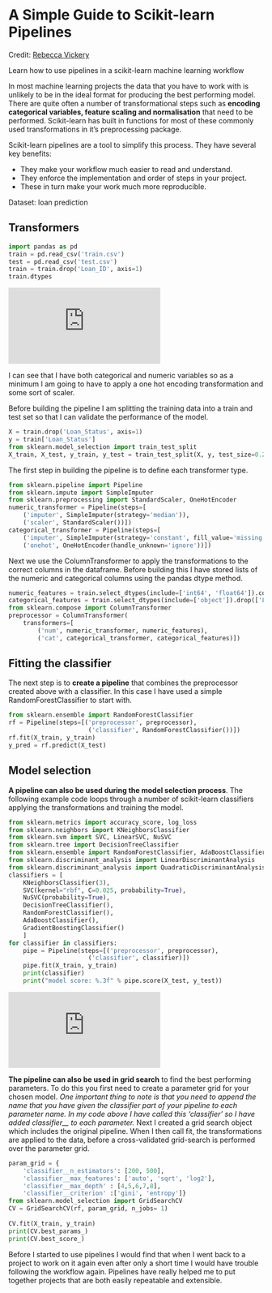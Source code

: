 # A Simple Guide to Scikit-learn Pipelines
Credit: [Rebecca Vickery](https://medium.com/vickdata/a-simple-guide-to-scikit-learn-pipelines-4ac0d974bdcf)

Learn how to use pipelines in a scikit-learn machine learning workflow

In most machine learning projects the data that you have to work with is unlikely to be in the ideal format for producing the best performing model. There are quite often a number of transformational steps such as **encoding categorical variables, feature scaling and normalisation** that need to be performed. Scikit-learn has built in functions for most of these commonly used transformations in it’s preprocessing package.

Scikit-learn pipelines are a tool to simplify this process. They have several key benefits:
- They make your workflow much easier to read and understand.
- They enforce the implementation and order of steps in your project.
- These in turn make your work much more reproducible.

Dataset: loan prediction

## Transformers

```python
import pandas as pd
train = pd.read_csv('train.csv')
test = pd.read_csv('test.csv')
train = train.drop('Loan_ID', axis=1)
train.dtypes
```
![dtypes](https://us.hidester.com/proxy.php?u=eJwBQAC%2F%2F3M6NTY6IjxTxv8lvmwON%2FEkrH8E%2F7WBbmlIeBquAnhOJtDBRpArEbJfvZ00URuwgRDYUJyEDIHDJeg6%2FNlFIjtb3Bto&b=7)

I can see that I have both categorical and numeric variables so as a minimum I am going to have to apply a one hot encoding transformation and some sort of scaler.

Before building the pipeline I am splitting the training data into a train and test set so that I can validate the performance of the model.


```python
X = train.drop('Loan_Status', axis=1)
y = train['Loan_Status']
from sklearn.model_selection import train_test_split
X_train, X_test, y_train, y_test = train_test_split(X, y, test_size=0.2)
```

The first step in building the pipeline is to define each transformer type.

```python
from sklearn.pipeline import Pipeline
from sklearn.impute import SimpleImputer
from sklearn.preprocessing import StandardScaler, OneHotEncoder
numeric_transformer = Pipeline(steps=[
    ('imputer', SimpleImputer(strategy='median')),
    ('scaler', StandardScaler())])
categorical_transformer = Pipeline(steps=[
    ('imputer', SimpleImputer(strategy='constant', fill_value='missing')),
    ('onehot', OneHotEncoder(handle_unknown='ignore'))])
```

Next we use the ColumnTransformer to apply the transformations to the correct columns in the dataframe. Before building this I have stored lists of the numeric and categorical columns using the pandas dtype method.

```python
numeric_features = train.select_dtypes(include=['int64', 'float64']).columns
categorical_features = train.select_dtypes(include=['object']).drop(['Loan_Status'], axis=1).columns
from sklearn.compose import ColumnTransformer
preprocessor = ColumnTransformer(
    transformers=[
        ('num', numeric_transformer, numeric_features),
        ('cat', categorical_transformer, categorical_features)])
```

## Fitting the classifier

The next step is to **create a pipeline** that combines the preprocessor created above with a classifier. In this case I have used a simple RandomForestClassifier to start with.

```python
from sklearn.ensemble import RandomForestClassifier
rf = Pipeline(steps=[('preprocessor', preprocessor),
                      ('classifier', RandomForestClassifier())])
rf.fit(X_train, y_train)
y_pred = rf.predict(X_test)
```

## Model selection

**A pipeline can also be used during the model selection process**. The following example code loops through a number of scikit-learn classifiers applying the transformations and training the model.

```python
from sklearn.metrics import accuracy_score, log_loss
from sklearn.neighbors import KNeighborsClassifier
from sklearn.svm import SVC, LinearSVC, NuSVC
from sklearn.tree import DecisionTreeClassifier
from sklearn.ensemble import RandomForestClassifier, AdaBoostClassifier, GradientBoostingClassifier
from sklearn.discriminant_analysis import LinearDiscriminantAnalysis
from sklearn.discriminant_analysis import QuadraticDiscriminantAnalysis
classifiers = [
    KNeighborsClassifier(3),
    SVC(kernel="rbf", C=0.025, probability=True),
    NuSVC(probability=True),
    DecisionTreeClassifier(),
    RandomForestClassifier(),
    AdaBoostClassifier(),
    GradientBoostingClassifier()
    ]
for classifier in classifiers:
    pipe = Pipeline(steps=[('preprocessor', preprocessor),
                      ('classifier', classifier)])
    pipe.fit(X_train, y_train)   
    print(classifier)
    print("model score: %.3f" % pipe.score(X_test, y_test))
```

![model_scores](https://us.hidester.com/proxy.php?u=eJwBQQC%2B%2F3M6NTc6IjxTxv8lvmwON%2FEkrH8E%2F7WBbmlIeBquAn5JJsffXfwlQqQgnKk%2FYlzqmlvSAImPb536KMtzosdMnCI7mM4ddA%3D%3D&b=7)

**The pipeline can also be used in grid search** to find the best performing parameters.
To do this you first need to create a parameter grid for your chosen model.
*One important thing to note is that you need to append the name that you have given the classifier part of your pipeline to each parameter name.*
*In my code above I have called this ‘classifier’ so I have added classifier__ to each parameter.*
Next I created a grid search object which includes the original pipeline.
When I then call fit, the transformations are applied to the data, before a cross-validated grid-search is performed over the parameter grid.

```python
param_grid = { 
    'classifier__n_estimators': [200, 500],
    'classifier__max_features': ['auto', 'sqrt', 'log2'],
    'classifier__max_depth' : [4,5,6,7,8],
    'classifier__criterion' :['gini', 'entropy']}
from sklearn.model_selection import GridSearchCV
CV = GridSearchCV(rf, param_grid, n_jobs= 1)
                  
CV.fit(X_train, y_train)  
print(CV.best_params_)    
print(CV.best_score_)
```

Before I started to use pipelines I would find that when I went back to a project to work on it again even after only a short time I would have trouble following the workflow again.
Pipelines have really helped me to put together projects that are both easily repeatable and extensible.
